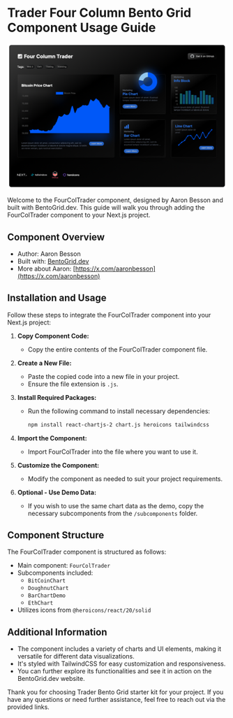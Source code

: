 # Trader Four Column Bento Grid Component Usage Guide


![screenshot](https://raw.githubusercontent.com/BentoGrid/Trader-Four-Column-BentoGrid/main/public/screenshot.png)


Welcome to the FourColTrader component, designed by Aaron Besson and built with BentoGrid.dev. This guide will walk you through adding the FourColTrader component to your Next.js project.

## Component Overview

- Author: Aaron Besson
- Built with: [BentoGrid.dev](https://bentogrid.dev/gallery)
- More about Aaron: [https://x.com/aaronbesson](https://x.com/aaronbesson)

## Installation and Usage

Follow these steps to integrate the FourColTrader component into your Next.js project:

1. **Copy Component Code:**
   - Copy the entire contents of the FourColTrader component file.

2. **Create a New File:**
   - Paste the copied code into a new file in your project.
   - Ensure the file extension is `.js`.

3. **Install Required Packages:**
   - Run the following command to install necessary dependencies:
     ```bash
     npm install react-chartjs-2 chart.js heroicons tailwindcss
     ```

4. **Import the Component:**
   - Import FourColTrader into the file where you want to use it.

5. **Customize the Component:**
   - Modify the component as needed to suit your project requirements.

6. **Optional - Use Demo Data:**
   - If you wish to use the same chart data as the demo, copy the necessary subcomponents from the `/subcomponents` folder.

## Component Structure

The FourColTrader component is structured as follows:

- Main component: `FourColTrader`
- Subcomponents included:
  - `BitCoinChart`
  - `DoughnutChart`
  - `BarChartDemo`
  - `EthChart`
- Utilizes icons from `@heroicons/react/20/solid`

## Additional Information

- The component includes a variety of charts and UI elements, making it versatile for different data visualizations.
- It's styled with TailwindCSS for easy customization and responsiveness.
- You can further explore its functionalities and see it in action on the BentoGrid.dev website.

Thank you for choosing Trader Bento Grid starter kit for your project. If you have any questions or need further assistance, feel free to reach out via the provided links.
